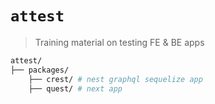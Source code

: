 # `attest`

> Training material on testing FE & BE apps

```bash
attest/
├── packages/
    ├── crest/ # nest graphql sequelize app
    ├── quest/ # next app
```
